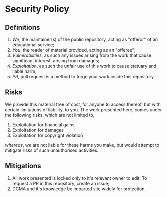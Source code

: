 # Security Policy

## Definitions 

1. <i>We</i>, the maintainer(s) of the public repository, acting as "offeror" of an educational service;
2. <i>You</i>, the reader of material provided, acting as an "offeree";
3. <i>Vulnerabilities</i>, as such any issues arising from the work that cause significant interest, arising from damages;
4. <i>Exploitation</i>, as such the unfair use of this work to cause statuary and liable harm;
5. <i>PR</i>, pull request is a method to forge your work inside this repository.
## Risks
We provide this material free of cost, for anyone to access thereof, but with certain limitations of liability, to you. The work presented here, comes under the following risks, which are not limited to,
1. Exploitation for financial gains
2. Exploitation for damages
3. Exploitation for copyright violation

<i>whereas</i>, we are not liable for these harms you make, but would attempt to mitigate risks of such unauthorised activities. 

## Mitigations
1. All work presented is locked only to it's relevant owner to edit. To request a PR in this repository, create an issue;
2. DCMA and it's knowledge be imparted site widely for protection.
